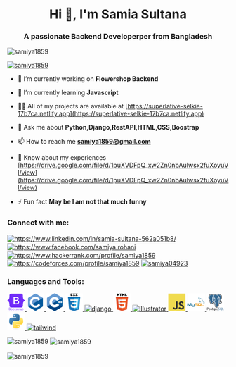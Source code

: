 <h1 align="center">Hi 👋, I'm Samia Sultana</h1>
<h3 align="center">A passionate Backend Developerper from Bangladesh</h3>

<p align="left"> <img src="https://komarev.com/ghpvc/?username=samiya1859&label=Profile%20views&color=0e75b6&style=flat" alt="samiya1859" /> </p>

<p align="left"> <a href="https://github.com/ryo-ma/github-profile-trophy"><img src="https://github-profile-trophy.vercel.app/?username=samiya1859" alt="samiya1859" /></a> </p>

- 🔭 I’m currently working on **Flowershop Backend**

- 🌱 I’m currently learning **Javascript**

- 👨‍💻 All of my projects are available at [https://superlative-selkie-17b7ca.netlify.app](https://superlative-selkie-17b7ca.netlify.app)

- 💬 Ask me about **Python,Django,RestAPI,HTML,CSS,Boostrap**

- 📫 How to reach me **samiya1859@gmail.com**

- 📄 Know about my experiences [https://drive.google.com/file/d/1puXVDFpQ_xw2Zn0nbAuIwsx2fuXoyuVl/view](https://drive.google.com/file/d/1puXVDFpQ_xw2Zn0nbAuIwsx2fuXoyuVl/view)

- ⚡ Fun fact **May be I am not that much funny**

<h3 align="left">Connect with me:</h3>
<p align="left">
<a href="https://linkedin.com/in/https://www.linkedin.com/in/samia-sultana-562a051b8/" target="blank"><img align="center" src="https://raw.githubusercontent.com/rahuldkjain/github-profile-readme-generator/master/src/images/icons/Social/linked-in-alt.svg" alt="https://www.linkedin.com/in/samia-sultana-562a051b8/" height="30" width="40" /></a>
<a href="https://fb.com/https://www.facebook.com/samiya.rohani" target="blank"><img align="center" src="https://raw.githubusercontent.com/rahuldkjain/github-profile-readme-generator/master/src/images/icons/Social/facebook.svg" alt="https://www.facebook.com/samiya.rohani" height="30" width="40" /></a>
<a href="https://www.hackerrank.com/https://www.hackerrank.com/profile/samiya1859" target="blank"><img align="center" src="https://raw.githubusercontent.com/rahuldkjain/github-profile-readme-generator/master/src/images/icons/Social/hackerrank.svg" alt="https://www.hackerrank.com/profile/samiya1859" height="30" width="40" /></a>
<a href="https://codeforces.com/profile/https://codeforces.com/profile/samiya1859" target="blank"><img align="center" src="https://raw.githubusercontent.com/rahuldkjain/github-profile-readme-generator/master/src/images/icons/Social/codeforces.svg" alt="https://codeforces.com/profile/samiya1859" height="30" width="40" /></a>
<a href="https://discord.gg/samiya04923" target="blank"><img align="center" src="https://raw.githubusercontent.com/rahuldkjain/github-profile-readme-generator/master/src/images/icons/Social/discord.svg" alt="samiya04923" height="30" width="40" /></a>
</p>

<h3 align="left">Languages and Tools:</h3>
<p align="left"> <a href="https://getbootstrap.com" target="_blank" rel="noreferrer"> <img src="https://raw.githubusercontent.com/devicons/devicon/master/icons/bootstrap/bootstrap-plain-wordmark.svg" alt="bootstrap" width="40" height="40"/> </a> <a href="https://www.cprogramming.com/" target="_blank" rel="noreferrer"> <img src="https://raw.githubusercontent.com/devicons/devicon/master/icons/c/c-original.svg" alt="c" width="40" height="40"/> </a> <a href="https://www.w3schools.com/cpp/" target="_blank" rel="noreferrer"> <img src="https://raw.githubusercontent.com/devicons/devicon/master/icons/cplusplus/cplusplus-original.svg" alt="cplusplus" width="40" height="40"/> </a> <a href="https://www.w3schools.com/css/" target="_blank" rel="noreferrer"> <img src="https://raw.githubusercontent.com/devicons/devicon/master/icons/css3/css3-original-wordmark.svg" alt="css3" width="40" height="40"/> </a> <a href="https://www.djangoproject.com/" target="_blank" rel="noreferrer"> <img src="https://cdn.worldvectorlogo.com/logos/django.svg" alt="django" width="40" height="40"/> </a> <a href="https://www.w3.org/html/" target="_blank" rel="noreferrer"> <img src="https://raw.githubusercontent.com/devicons/devicon/master/icons/html5/html5-original-wordmark.svg" alt="html5" width="40" height="40"/> </a> <a href="https://www.adobe.com/in/products/illustrator.html" target="_blank" rel="noreferrer"> <img src="https://www.vectorlogo.zone/logos/adobe_illustrator/adobe_illustrator-icon.svg" alt="illustrator" width="40" height="40"/> </a> <a href="https://developer.mozilla.org/en-US/docs/Web/JavaScript" target="_blank" rel="noreferrer"> <img src="https://raw.githubusercontent.com/devicons/devicon/master/icons/javascript/javascript-original.svg" alt="javascript" width="40" height="40"/> </a> <a href="https://www.mysql.com/" target="_blank" rel="noreferrer"> <img src="https://raw.githubusercontent.com/devicons/devicon/master/icons/mysql/mysql-original-wordmark.svg" alt="mysql" width="40" height="40"/> </a> <a href="https://www.postgresql.org" target="_blank" rel="noreferrer"> <img src="https://raw.githubusercontent.com/devicons/devicon/master/icons/postgresql/postgresql-original-wordmark.svg" alt="postgresql" width="40" height="40"/> </a> <a href="https://www.python.org" target="_blank" rel="noreferrer"> <img src="https://raw.githubusercontent.com/devicons/devicon/master/icons/python/python-original.svg" alt="python" width="40" height="40"/> </a> <a href="https://tailwindcss.com/" target="_blank" rel="noreferrer"> <img src="https://www.vectorlogo.zone/logos/tailwindcss/tailwindcss-icon.svg" alt="tailwind" width="40" height="40"/> </a> </p>

<p><img align="left" src="https://github-readme-stats.vercel.app/api/top-langs?username=samiya1859&show_icons=true&locale=en&layout=compact" alt="samiya1859" /></p>

<p>&nbsp;<img align="center" src="https://github-readme-stats.vercel.app/api?username=samiya1859&show_icons=true&locale=en" alt="samiya1859" /></p>

<p><img align="center" src="https://github-readme-streak-stats.herokuapp.com/?user=samiya1859&" alt="samiya1859" /></p>

